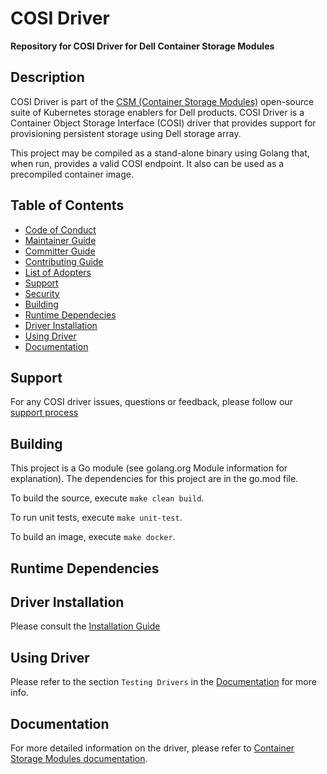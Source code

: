 # COSI Driver

**Repository for COSI Driver for Dell Container Storage Modules**

## Description
COSI Driver is part of the [CSM (Container Storage Modules)](https://github.com/dell/csm) open-source suite of Kubernetes storage enablers for Dell products. COSI Driver is a Container Object Storage Interface (COSI) driver that provides support for provisioning persistent storage using Dell storage array. 

<!-- It supports CSI specification version 1.5. -->

This project may be compiled as a stand-alone binary using Golang that, when run, provides a valid COSI endpoint. It also can be used as a precompiled container image.

## Table of Contents

* [Code of Conduct](https://github.com/dell/csm/blob/main/docs/CODE_OF_CONDUCT.md)
* [Maintainer Guide](https://github.com/dell/csm/blob/main/docs/MAINTAINER_GUIDE.md)
* [Committer Guide](https://github.com/dell/csm/blob/main/docs/COMMITTER_GUIDE.md)
* [Contributing Guide](https://github.com/dell/csm/blob/main/docs/CONTRIBUTING.md)
* [List of Adopters](https://github.com/dell/csm/blob/main/docs/ADOPTERS.md)
* [Support](#support)
* [Security](https://github.com/dell/csm/blob/main/docs/SECURITY.md)
* [Building](#building)
* [Runtime Dependecies](#runtime-dependencies)
* [Driver Installation](#driver-installation)
* [Using Driver](#using-driver)
* [Documentation](#documentation)

## Support
For any COSI driver issues, questions or feedback, please follow our [support process](https://github.com/dell/csm/blob/main/docs/SUPPORT.md)

## Building
This project is a Go module (see golang.org Module information for explanation). 
The dependencies for this project are in the go.mod file.

To build the source, execute `make clean build`.

To run unit tests, execute `make unit-test`.

To build an image, execute `make docker`.

<!-- You can run an integration test on a Linux system by populating the file `env.sh` with values for your Dell PowerMax systems and then run "`make integration-test`". -->

## Runtime Dependencies
<!-- Both the Controller and the Node portions of the driver can only be run on nodes which have network connectivity to a “`Unisphere for PowerMax`” server (which is used by the driver). 

If you are using ISCSI, then the Node portion of the driver can only be run on nodes that have the iscsi-initiator-utils package installed. -->

## Driver Installation
Please consult the [Installation Guide](https://dell.github.io/csm-docs/docs/cosidriver/installation)

## Using Driver
Please refer to the section `Testing Drivers` in the [Documentation](https://dell.github.io/csm-docs/docs/cosidriver/installation/test/) for more info.

## Documentation
For more detailed information on the driver, please refer to [Container Storage Modules documentation](https://dell.github.io/csm-docs/).
